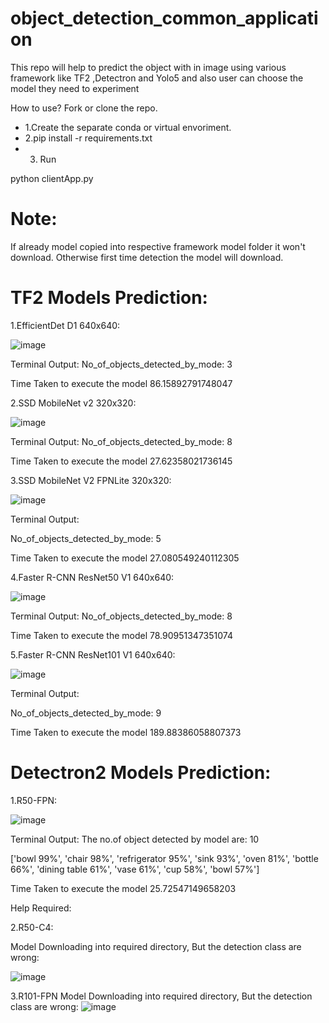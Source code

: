 # object_detection_common_application
This repo will help to predict the object with in image using various framework like TF2 ,Detectron and Yolo5 and also user can choose the model they need to experiment

How to use?
Fork or clone the repo.

- 1.Create the separate conda or virtual envoriment.
- 2.pip install -r requirements.txt
- 3. Run 

python clientApp.py

Note:
=====
If already model copied into respective framework model folder it won't download. Otherwise first time detection the model will download.


TF2 Models Prediction:
======================

1.EfficientDet D1 640x640:

![image](https://user-images.githubusercontent.com/46878296/164759399-06afea00-a1e3-4b29-9704-7e83aff58361.png)



Terminal Output:
No_of_objects_detected_by_mode: 3

Time Taken to execute the model 86.15892791748047

2.SSD MobileNet v2 320x320:

![image](https://user-images.githubusercontent.com/46878296/164757670-ec0364b8-4fe7-4506-a6ca-87fd154aa94c.png)

Terminal Output:
No_of_objects_detected_by_mode: 8

Time Taken to execute the model 27.62358021736145

3.SSD MobileNet V2 FPNLite 320x320:

![image](https://user-images.githubusercontent.com/46878296/164757303-3199f50c-e6a1-42b6-b9bd-b22a33c48c81.png)

Terminal Output:

No_of_objects_detected_by_mode: 5

Time Taken to execute the model 27.080549240112305

4.Faster R-CNN ResNet50 V1 640x640:

![image](https://user-images.githubusercontent.com/46878296/164757107-2878826d-c2b9-4150-b755-d98740796b82.png)

Terminal Output:
No_of_objects_detected_by_mode: 8

Time Taken to execute the model 78.90951347351074

5.Faster R-CNN ResNet101 V1 640x640:

![image](https://user-images.githubusercontent.com/46878296/164756209-6f7d3d2e-862a-4086-8154-55f3052d2dbb.png)

Terminal Output:

No_of_objects_detected_by_mode: 9

Time Taken to execute the model 189.88386058807373

Detectron2 Models Prediction:
============================
1.R50-FPN:


![image](https://user-images.githubusercontent.com/46878296/164746614-c3355f00-0b76-44ba-b1db-48a101f04e83.png)

Terminal Output:
The no.of object detected by model are: 10

['bowl 99%', 'chair 98%', 'refrigerator 95%', 'sink 93%', 'oven 81%', 'bottle 66%', 'dining table 61%', 'vase 61%', 'cup 58%', 'bowl 57%']

Time Taken to execute the model 25.72547149658203

Help Required:

2.R50-C4:

Model Downloading into required directory, But the detection class are wrong:

![image](https://user-images.githubusercontent.com/46878296/164747149-813f1dfb-ab8f-4513-b00f-83199917381d.png)


3.R101-FPN
Model Downloading into required directory, But the detection class are wrong:
![image](https://user-images.githubusercontent.com/46878296/164753697-dc0b9b48-19bf-4451-bbe2-71d786a3bb8c.png)
